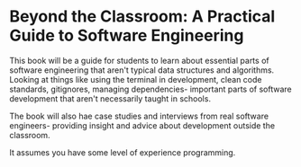 <!-- #region -->
Beyond the Classroom: A Practical Guide to Software Engineering
=====================================

This book will be a guide for students to learn about essential parts of software engineering that aren't typical data structures and algorithms. Looking at things like using the terminal in development, clean code standards, gitignores, managing dependencies- important parts of software development that aren't necessarily taught in schools.

The book will also hae case studies and interviews from real software engineers- providing insight and advice about development outside the classroom.

It assumes you have some level of experience programming.

<!-- #endregion -->